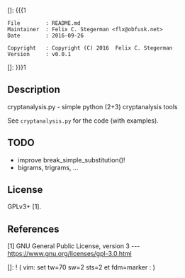 []: {{{1

    File        : README.md
    Maintainer  : Felix C. Stegerman <flx@obfusk.net>
    Date        : 2016-09-26

    Copyright   : Copyright (C) 2016  Felix C. Stegerman
    Version     : v0.0.1

[]: }}}1

<!-- badge? -->

## Description

cryptanalysis.py - simple python (2+3) cryptanalysis tools

See `cryptanalysis.py` for the code (with examples).

<!--

## Examples

...

-->

## TODO

  * improve break_simple_substitution()!
  * bigrams, trigrams, ...

## License

GPLv3+ [1].

## References

[1] GNU General Public License, version 3
--- https://www.gnu.org/licenses/gpl-3.0.html

[]: ! ( vim: set tw=70 sw=2 sts=2 et fdm=marker : )
